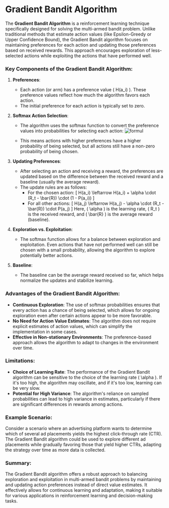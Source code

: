 # Gradient Bandit Algorithm
The **Gradient Bandit Algorithm** is a reinforcement learning technique specifically designed for solving the multi-armed bandit problem. Unlike traditional methods that estimate action values (like Epsilon-Greedy or Upper Confidence Bound), the Gradient Bandit algorithm focuses on maintaining preferences for each action and updating those preferences based on received rewards. This approach encourages exploration of less-selected actions while exploiting the actions that have performed well.

### Key Components of the Gradient Bandit Algorithm:

1. **Preferences**:
   - Each action (or arm) has a preference value \( H(a_i) \). These preference values reflect how much the algorithm favors each action.
   - The initial preference for each action is typically set to zero.

2. **Softmax Action Selection**:
   - The algorithm uses the softmax function to convert the preference values into probabilities for selecting each action:
     ![formul](https://latex.codecogs.com/png.latex?P(a_i)%20=%20\frac{e^{H(a_i)}}{\sum_{j=1}^{n}%20e^{H(a_j)}})

   - This means actions with higher preferences have a higher probability of being selected, but all actions still have a non-zero probability of being chosen.

3. **Updating Preferences**:
   - After selecting an action and receiving a reward, the preferences are updated based on the difference between the received reward and a baseline (usually the average reward).
   - The update rules are as follows:
     - For the chosen action:
       \[
       H(a_i) \leftarrow H(a_i) + \alpha \cdot (R_t - \bar{R}) \cdot (1 - P(a_i))
       \]
     - For all other actions:
       \[
       H(a_j) \leftarrow H(a_j) - \alpha \cdot (R_t - \bar{R}) \cdot P(a_j)
       \]
     Here, \( \alpha \) is the learning rate, \( R_t \) is the received reward, and \( \bar{R} \) is the average reward (baseline).

4. **Exploration vs. Exploitation**:
   - The softmax function allows for a balance between exploration and exploitation. Even actions that have not performed well can still be chosen with a small probability, allowing the algorithm to explore potentially better actions.

5. **Baseline**:
   - The baseline can be the average reward received so far, which helps normalize the updates and stabilize learning.

### Advantages of the Gradient Bandit Algorithm:
- **Continuous Exploration**: The use of softmax probabilities ensures that every action has a chance of being selected, which allows for ongoing exploration even after certain actions appear to be more favorable.
- **No Need for Action Value Estimates**: The algorithm does not require explicit estimates of action values, which can simplify the implementation in some cases.
- **Effective in Non-stationary Environments**: The preference-based approach allows the algorithm to adapt to changes in the environment over time.

### Limitations:
- **Choice of Learning Rate**: The performance of the Gradient Bandit algorithm can be sensitive to the choice of the learning rate \( \alpha \). If it's too high, the algorithm may oscillate, and if it's too low, learning can be very slow.
- **Potential for High Variance**: The algorithm's reliance on sampled probabilities can lead to high variance in estimates, particularly if there are significant differences in rewards among actions.

### Example Scenario:
Consider a scenario where an advertising platform wants to determine which of several ad placements yields the highest click-through rate (CTR). The Gradient Bandit algorithm could be used to explore different ad placements while gradually favoring those that yield higher CTRs, adapting the strategy over time as more data is collected.

### Summary:
The Gradient Bandit algorithm offers a robust approach to balancing exploration and exploitation in multi-armed bandit problems by maintaining and updating action preferences instead of direct value estimates. It effectively allows for continuous learning and adaptation, making it suitable for various applications in reinforcement learning and decision-making tasks.